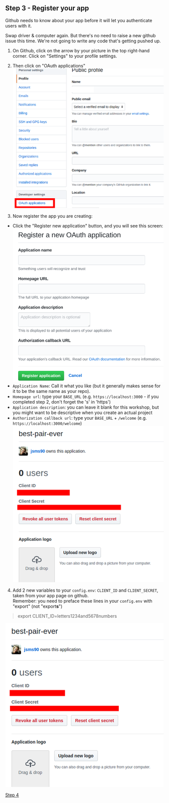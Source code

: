 ## Step 3 - Register your app

Github needs to know about your app before it will let you authenticate users with it.

Swap driver & computer again. But there's no need to raise a new github issue this time. We're not going to write any code that's getting pushed up.

1. On Github, click on the arrow by your picture in the top right-hand corner. Click on "Settings" to your profile settings.

2. Then click on "OAuth applications"  
![github settings](./images/github-settings.png)

3. Now register the app you are creating:  
  + Click the "Register new application" button, and you will see this screen:
  ![register application page](./images/register-app.png)
  + `Application Name`: Call it what you like (but it generally makes sense for it to be the same name as your repo).  
  + `Homepage url`: type your `BASE_URL` (e.g. `https://localhost:3000` - if you completed step 2, don't forget the 's' in 'https')  
  + `Application description`: you can leave it blank for this workshop, but you might want to be descriptive when you create an actual project
  + `Authorization callback url`: type your `BASE_URL` + `/welcome` (e.g. `https://localhost:3000/welcome`)  
  ![register a new OAuth application on github](./images/best-pair-ever.png)

4. Add 2 new variables to your `config.env`: `CLIENT_ID` and `CLIENT_SECRET`, taken from your app page on github.  
Remember: you need to preface these lines in your `config.env` with "export" (not "export**s**")  
> export CLIENT_ID=letters1234and5678numbers  

![getting your client ID and secret from github](./images/client-id-and-secret.png)

[Step 4](./step4.md)
